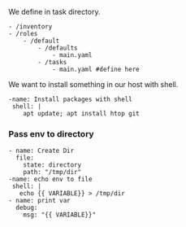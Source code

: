 We define in task directory.


```dirtree
- /inventory
- /roles
	- /default
		- /defaults 
			- main.yaml
		- /tasks
			- main.yaml #define here
```

We want to install something in our host with shell.
```
-name: Install packages with shell
 shell: |
    apt update; apt install htop git
```

### Pass env to directory

```
- name: Create Dir
  file: 
    state: directory
    path: "/tmp/dir"
-name: echo env to file
 shell: |
   echo {{ VARIABLE}} > /tmp/dir
- name: print var
  debug:
    msg: "{{ VARIABLE}}"
```